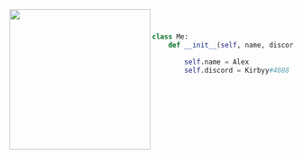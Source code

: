 <img align="left" src="https://media.tenor.com/IaHWusTft-sAAAAC/hasbulla.gif" width="250" /> 

```python


class Me:
    def __init__(self, name, discord):
        
        self.name = Alex
        self.discord = Kirbyy#4088


```
